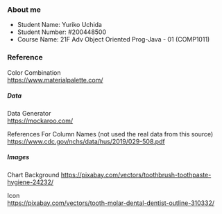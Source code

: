 ### About me
- Student Name: Yuriko Uchida   
- Student Number: #200448500    
- Course Name: 21F Adv Object Oriented Prog-Java - 01 (COMP1011)   


### Reference
Color Combination   
https://www.materialpalette.com/

##### Data   
Data Generator     
https://mockaroo.com/   

References For Column Names (not used the real data from this source)
https://www.cdc.gov/nchs/data/hus/2019/029-508.pdf


##### Images   
Chart Background
https://pixabay.com/vectors/toothbrush-toothpaste-hygiene-24232/

Icon   
https://pixabay.com/vectors/tooth-molar-dental-dentist-outline-310332/

